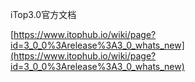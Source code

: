 iTop3.0官方文档

[https://www.itophub.io/wiki/page?id=3_0_0%3Arelease%3A3_0_whats_new](https://www.itophub.io/wiki/page?id=3_0_0%3Arelease%3A3_0_whats_new)

